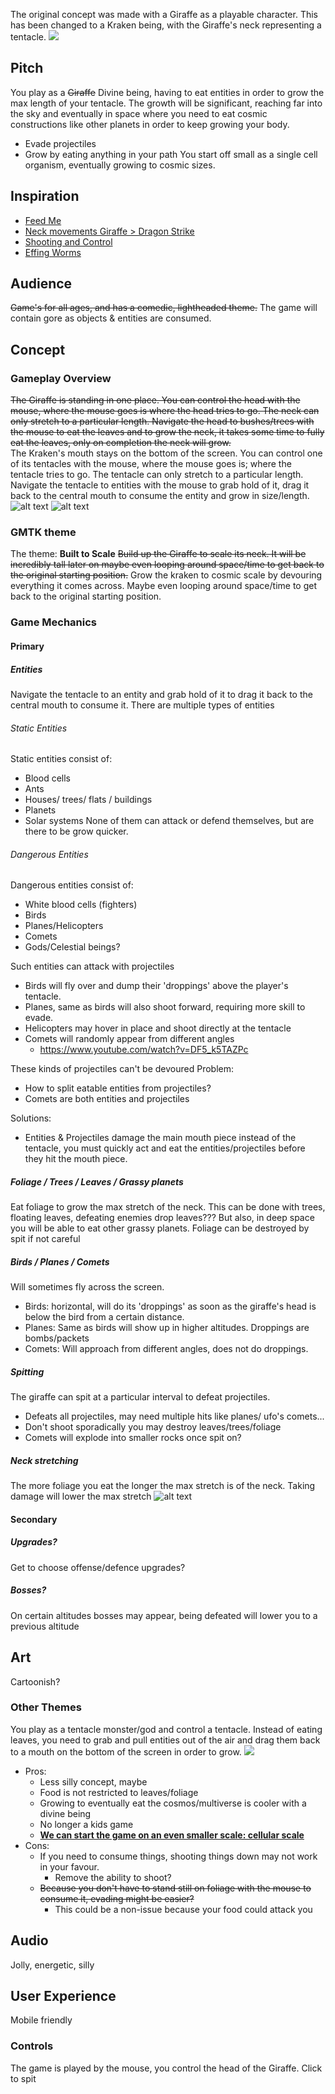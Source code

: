 The original concept was made with a Giraffe as a playable character. This has been changed to a Kraken being, with the Giraffe's neck representing a tentacle.
![](attachments/Pasted%20image%2020240817130947.png)
## Pitch
You play as a ~~Giraffe~~ Divine being, having to eat entities in order to grow the max length of your tentacle.
The growth will be significant, reaching far into the sky and eventually in space where you need to eat cosmic constructions like other planets in order to keep growing your body.
- Evade projectiles
- Grow by eating anything in your path
You start off small as a single cell organism, eventually growing to cosmic sizes.
## Inspiration
- [Feed Me](https://www.gameflare.com/online-game/feed-me/)
- [Neck movements Giraffe > Dragon Strike](https://www.youtube.com/watch?v=1ScHSlWUIYw)
- [Shooting and Control](https://www.youtube.com/watch?v=Ny5L3QVMOf8)
- [Effing Worms](https://www.crazygames.com/game/effing-worms)
## Audience
~~Game's for all ages, and has a comedic, lightheaded theme.~~
The game will contain gore as objects & entities are consumed.
## Concept
### Gameplay Overview
~~The Giraffe is standing in one place.
You can control the head with the mouse, where the mouse goes is where the head tries to go.
The neck can only stretch to a particular length.
Navigate the head to bushes/trees with the mouse to eat the leaves and to grow the neck, it takes some time to fully eat the leaves, only on completion the neck will grow.<br/>~~
The Kraken's mouth stays on the bottom of the screen.
You can control one of its tentacles with the mouse, where the mouse goes is; where the tentacle tries to go.
The tentacle can only stretch to a particular length.
Navigate the tentacle to entities with the mouse to grab hold of it, drag it back to the central mouth to consume the entity and grow in size/length.
![alt text](<attachments/Pasted image 20240817094559.png>)
![alt text](<attachments/Pasted image 20240817094710.png>)
### GMTK theme
The theme: **Built to Scale**
~~Build up the Giraffe to scale its neck. It will be incredibly tall later on maybe even looping around space/time to get back to the original starting position.~~
Grow the kraken to cosmic scale by devouring everything it comes across. Maybe even looping around space/time to get back to the original starting position.
### Game Mechanics
#### Primary
##### Entities
Navigate the tentacle to an entity and grab hold of it to drag it back to the central mouth to consume it. There are multiple types of entities
###### Static Entities
Static entities consist of:
- Blood cells
- Ants
- Houses/ trees/ flats / buildings
- Planets
- Solar systems
None of them can attack or defend themselves, but are there to be grow quicker.
###### Dangerous Entities
Dangerous entities consist of:
- White blood cells (fighters)
- Birds
- Planes/Helicopters
- Comets
- Gods/Celestial beings?

Such entities can attack with projectiles

- Birds will fly over and dump their 'droppings' above the player's tentacle.
- Planes, same as birds will also shoot forward, requiring more skill to evade.
- Helicopters may hover in place and shoot directly at the tentacle
- Comets will randomly appear from different angles
	- https://www.youtube.com/watch?v=DF5_k5TAZPc

These kinds of projectiles can't be devoured
Problem:
- How to split eatable entities from projectiles?
- Comets are both entities and projectiles

Solutions:
- Entities & Projectiles damage the main mouth piece instead of the tentacle, you must quickly act and eat the entities/projectiles before they hit the mouth piece. 
##### Foliage / Trees / Leaves / Grassy planets
Eat foliage to grow the max stretch of the neck.
This can be done with trees, floating leaves, defeating enemies drop leaves??? But also, in deep space you will be able to eat other grassy planets.
Foliage can be destroyed by spit if not careful
##### Birds / Planes / Comets
Will sometimes fly across the screen.
- Birds: horizontal, will do its 'droppings' as soon as the giraffe's head is below the bird from a certain distance.
- Planes: Same as birds will show up in higher altitudes. Droppings are bombs/packets
- Comets: Will approach from different angles, does not do droppings.
##### Spitting
The giraffe can spit at a particular interval to defeat projectiles.
- Defeats all projectiles, may need multiple hits like planes/ ufo's comets...
- Don't shoot sporadically you may destroy leaves/trees/foliage
- Comets will explode into smaller rocks once spit on?
##### Neck stretching
The more foliage you eat the longer the max stretch is of the neck.
Taking damage will lower the max stretch
![alt text](<attachments/Pasted image 20240817094825.png>)
#### Secondary
##### Upgrades?
Get to choose offense/defence upgrades?
##### Bosses?
On certain altitudes bosses may appear, being defeated will lower you to a previous altitude
## Art
Cartoonish?
### Other Themes
You play as a tentacle monster/god and control a tentacle. Instead of eating leaves, you need to grab and pull entities out of the air and drag them back to a mouth on the bottom of the screen in order to grow.
![](attachments/Pasted%20image%2020240817125308.png)
- Pros:
	- Less silly concept, maybe
	- Food is not restricted to leaves/foliage
	- Growing to eventually eat the cosmos/multiverse is cooler with a divine being
	- No longer a kids game
	- <u>**We can start the game on an even smaller scale: cellular scale**</u>
- Cons:
	- If you need to consume things, shooting things down may not work in your favour.
		- Remove the ability to shoot?
	- ~~Because you don't have to stand still on foliage with the mouse to consume it, evading might be easier?~~
		- This could be a non-issue because your food could attack you
## Audio
Jolly, energetic, silly
## User Experience
Mobile friendly
### Controls
The game is played by the mouse, you control the head of the Giraffe.
Click to spit


